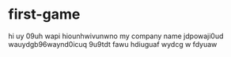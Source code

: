# first-game
hi
 uy 09uh wapi hiounhwivunwno my company name jdpowaji0ud  wauydgb96waynd0icuq  9u9tdt fawu hdiuguaf wydcg w fdyuaw